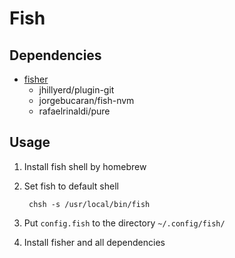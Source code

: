 # Fish

## Dependencies

- [fisher](https://github.com/jorgebucaran/fisher)
    - jhillyerd/plugin-git
    - jorgebucaran/fish-nvm
    - rafaelrinaldi/pure

## Usage

1. Install fish shell by homebrew

2. Set fish to default shell
    
        chsh -s /usr/local/bin/fish

3. Put `config.fish` to the directory `~/.config/fish/`

4. Install fisher and all dependencies